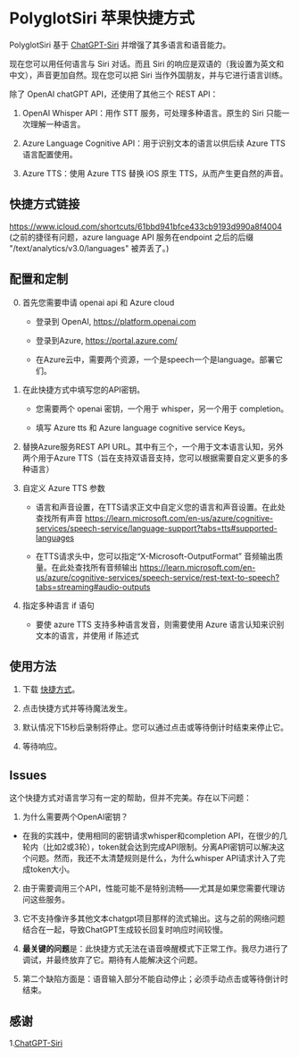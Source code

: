 # PolyglotSiri 苹果快捷方式

PolyglotSiri 基于 [ChatGPT-Siri](https://github.com/Yue-Yang/ChatGPT-Siri) 并增强了其多语言和语音能力。

现在您可以用任何语言与 Siri 对话。而且 Siri 的响应是双语的（我设置为英文和中文），声音更加自然。现在您可以把 Siri 当作外国朋友，并与它进行语言训练。

除了 OpenAI chatGPT API，还使用了其他三个 REST API：

1. OpenAI Whisper API：用作 STT 服务，可处理多种语言。原生的 Siri 只能一次理解一种语言。

2. Azure Language Cognitive API：用于识别文本的语言以供后续 Azure TTS 语言配置使用。

3. Azure TTS：使用 Azure TTS 替换 iOS 原生 TTS，从而产生更自然的声音。

   

## 快捷方式链接

https://www.icloud.com/shortcuts/61bbd941bfce433cb9193d990a8f4004
<br>
(之前的捷径有问题，azure language API 服务在endpoint 之后的后缀 "/text/analytics/v3.0/languages" 被弄丢了。)



## 配置和定制

0. 首先您需要申请 openai api 和 Azure cloud

   - 登录到 OpenAI, https://platform.openai.com


   - 登录到Azure, https://portal.azure.com/


   - 在Azure云中，需要两个资源，一个是speech一个是language。部署它们。


1. 在此快捷方式中填写您的API密钥。

   - 您需要两个 openai 密钥，一个用于 whisper，另一个用于 completion。


   - 填写 Azure tts 和 Azure language cognitive service Keys。


2. 替换Azure服务REST API URL。其中有三个，一个用于文本语言认知，另外两个用于Azure TTS（旨在支持双语音支持，您可以根据需要自定义更多的多种语言）

3. 自定义 Azure TTS 参数

   - 语言和声音设置，在TTS请求正文中自定义您的语言和声音设置。在此处查找所有声音 https://learn.microsoft.com/en-us/azure/cognitive-services/speech-service/language-support?tabs=tts#supported-languages


   - 在TTS请求头中，您可以指定“X-Microsoft-OutputFormat” 音频输出质量。在此处查找所有音频输出 https://learn.microsoft.com/en-us/azure/cognitive-services/speech-service/rest-text-to-speech?tabs=streaming#audio-outputs


4. 指定多种语言 if 语句

   - 要使 azure TTS 支持多种语言发音，则需要使用 Azure 语言认知来识别文本的语言，并使用 if 陈述式

   

## 使用方法

1. 下载 [快捷方式](https://www.icloud.com/shortcuts/61bbd941bfce433cb9193d990a8f4004)。

2. 点击快捷方式并等待魔法发生。

3. 默认情况下15秒后录制将停止。您可以通过点击或等待倒计时结束来停止它。

4. 等待响应。

   


## Issues
这个快捷方式对语言学习有一定的帮助，但并不完美。存在以下问题：

1. 为什么需要两个OpenAI密钥？

  - 在我的实践中，使用相同的密钥请求whisper和completion API，在很少的几轮内（比如2或3轮），token就会达到完成API限制。分离API密钥可以解决这个问题。然而，我还不太清楚规则是什么，为什么whisper API请求计入了完成token大小。

2. 由于需要调用三个API，性能可能不是特别流畅——尤其是如果您需要代理访问这些服务。

3. 它不支持像许多其他文本chatgpt项目那样的流式输出。这与之前的网络问题结合在一起，导致ChatGPT生成较长回复时响应时间较慢。

4. **最关键的问题**是：此快捷方式无法在语音唤醒模式下正常工作。我尽力进行了调试，并最终放弃了它。期待有人能解决这个问题。

5. 第二个缺陷方面是：语音输入部分不能自动停止；必须手动点击或等待倒计时结束。

   


## 感谢

1.[ChatGPT-Siri](https://github.com/Yue-Yang/ChatGPT-Siri)
